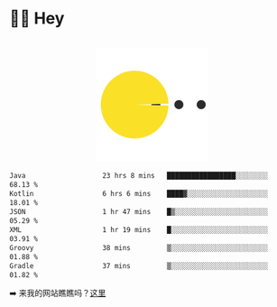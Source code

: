 
# 👋🏻 Hey
<div align="center">
	<br>
	<img src="https://raw.githubusercontent.com/Aniket965/Aniket965/master/pacman.svg?sanitize=true" width="200" height="200">
	<br>
</div>

<!--START_SECTION:waka-->

```text
Java                   23 hrs 8 mins   █████████████████░░░░░░░░   68.13 %
Kotlin                 6 hrs 6 mins    ████▓░░░░░░░░░░░░░░░░░░░░   18.01 %
JSON                   1 hr 47 mins    █▒░░░░░░░░░░░░░░░░░░░░░░░   05.29 %
XML                    1 hr 19 mins    █░░░░░░░░░░░░░░░░░░░░░░░░   03.91 %
Groovy                 38 mins         ▒░░░░░░░░░░░░░░░░░░░░░░░░   01.88 %
Gradle                 37 mins         ▒░░░░░░░░░░░░░░░░░░░░░░░░   01.82 %
```

<!--END_SECTION:waka-->

 ➡️  来我的网站瞧瞧吗？[这里](https://www.shaolongfei.com)
